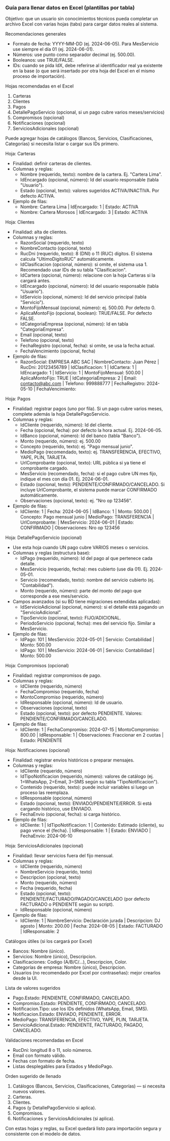 ### Guía para llenar datos en Excel (plantillas por tabla)

Objetivo: que un usuario sin conocimientos técnicos pueda completar un archivo Excel con varias hojas (tabs) para cargar datos reales al sistema.

Recomendaciones generales
- Formato de fecha: YYYY-MM-DD (ej. 2024-06-05). Para MesServicio use siempre el día 01 (ej. 2024-06-01).
- Números: use punto como separador decimal (ej. 500.00).
- Booleanos: use TRUE/FALSE.
- IDs: cuando se pida IdX, debe referirse al identificador real ya existente en la base (o que será insertado por otra hoja del Excel en el mismo proceso de importación).

Hojas recomendadas en el Excel
1) Carteras
2) Clientes
3) Pagos
4) DetallePagoServicio (opcional, si un pago cubre varios meses/servicios)
5) Compromisos (opcional)
6) Notificaciones (opcional)
7) ServiciosAdicionales (opcional)

Puede agregar hojas de catálogos (Bancos, Servicios, Clasificaciones, Categorías) si necesita listar o cargar sus IDs primero.

Hoja: Carteras
- Finalidad: definir carteras de clientes.
- Columnas y reglas:
  - Nombre (requerido, texto): nombre de la cartera. Ej. "Cartera Lima".
  - IdEncargado (opcional, número): Id del usuario responsable (tabla "Usuario").
  - Estado (opcional, texto): valores sugeridos ACTIVA/INACTIVA. Por defecto ACTIVA.
- Ejemplo de filas:
  - Nombre: Cartera Lima | IdEncargado: 1 | Estado: ACTIVA
  - Nombre: Cartera Morosos | IdEncargado: 3 | Estado: ACTIVA

Hoja: Clientes
- Finalidad: alta de clientes.
- Columnas y reglas:
  - RazonSocial (requerido, texto)
  - NombreContacto (opcional, texto)
  - RucDni (requerido, texto): 8 (DNI) o 11 (RUC) dígitos. El sistema calcula "UltimoDigitoRUC" automáticamente.
  - IdClasificacion (opcional, número): si omite, el sistema usa 1. Recomendado usar IDs de su tabla "Clasificacion".
  - IdCartera (opcional, número): relacione con la hoja Carteras si la cargará antes.
  - IdEncargado (opcional, número): Id del usuario responsable (tabla "Usuario").
  - IdServicio (opcional, número): Id del servicio principal (tabla "Servicio").
  - MontoFijoMensual (opcional, número): ej. 500.00. Por defecto 0.
  - AplicaMontoFijo (opcional, boolean): TRUE/FALSE. Por defecto FALSE.
  - IdCategoriaEmpresa (opcional, número): Id en tabla "CategoriaEmpresa".
  - Email (opcional, texto)
  - Telefono (opcional, texto)
  - FechaRegistro (opcional, fecha): si omite, se usa la fecha actual.
  - FechaVencimiento (opcional, fecha)
- Ejemplo de filas:
  - RazonSocial: EMPRESA ABC SAC | NombreContacto: Juan Pérez | RucDni: 20123456789 | IdClasificacion: 1 | IdCartera: 1 | IdEncargado: 1 | IdServicio: 1 | MontoFijoMensual: 500.00 | AplicaMontoFijo: TRUE | IdCategoriaEmpresa: 2 | Email: contacto@abc.com | Telefono: 999888777 | FechaRegistro: 2024-05-10 | FechaVencimiento: 

Hoja: Pagos
- Finalidad: registrar pagos (uno por fila). Si un pago cubre varios meses, complete además la hoja DetallePagoServicio.
- Columnas y reglas:
  - IdCliente (requerido, número): Id del cliente.
  - Fecha (opcional, fecha): por defecto la hora actual. Ej. 2024-06-05.
  - IdBanco (opcional, número): Id del banco (tabla "Banco").
  - Monto (requerido, número): ej. 500.00
  - Concepto (requerido, texto): ej. "Pago mensual junio".
  - MedioPago (recomendado, texto): ej. TRANSFERENCIA, EFECTIVO, YAPE, PLIN, TARJETA.
  - UrlComprobante (opcional, texto): URL pública si ya tiene el comprobante cargado.
  - MesServicio (recomendado, fecha): si el pago cubre UN mes fijo, indique el mes con día 01. Ej. 2024-06-01.
  - Estado (opcional, texto): PENDIENTE/CONFIRMADO/CANCELADO. Si incluye UrlComprobante, el sistema puede marcar CONFIRMADO automáticamente.
  - Observaciones (opcional, texto): ej. "Nro op 123456".
- Ejemplo de filas:
  - IdCliente: 1 | Fecha: 2024-06-05 | IdBanco: 1 | Monto: 500.00 | Concepto: Pago mensual junio | MedioPago: TRANSFERENCIA | UrlComprobante:  | MesServicio: 2024-06-01 | Estado: CONFIRMADO | Observaciones: Nro op 123456

Hoja: DetallePagoServicio (opcional)
- Use esta hoja cuando UN pago cubre VARIOS meses o servicios.
- Columnas y reglas (estructura base):
  - IdPago (requerido, número): Id del pago al que pertenece cada detalle.
  - MesServicio (requerido, fecha): mes cubierto (use día 01). Ej. 2024-05-01.
  - Servicio (recomendado, texto): nombre del servicio cubierto (ej. "Contabilidad").
  - Monto (requerido, número): parte del monto del pago que corresponde a ese mes/servicio.
- Campos avanzados (si su BD tiene migraciones extendidas aplicadas):
  - IdServicioAdicional (opcional, número): si el detalle está pagando un "ServicioAdicional".
  - TipoServicio (opcional, texto): FIJO/ADICIONAL.
  - PeriodoServicio (opcional, fecha): mes del servicio fijo. Similar a MesServicio.
- Ejemplo de filas:
  - IdPago: 101 | MesServicio: 2024-05-01 | Servicio: Contabilidad | Monto: 500.00
  - IdPago: 101 | MesServicio: 2024-06-01 | Servicio: Contabilidad | Monto: 500.00

Hoja: Compromisos (opcional)
- Finalidad: registrar compromisos de pago.
- Columnas y reglas:
  - IdCliente (requerido, número)
  - FechaCompromiso (requerido, fecha)
  - MontoCompromiso (requerido, número)
  - IdResponsable (opcional, número): Id de usuario.
  - Observaciones (opcional, texto)
  - Estado (opcional, texto): por defecto PENDIENTE. Valores: PENDIENTE/CONFIRMADO/CANCELADO.
- Ejemplo de filas:
  - IdCliente: 1 | FechaCompromiso: 2024-07-15 | MontoCompromiso: 800.00 | IdResponsable: 1 | Observaciones: Fraccionar en 2 cuotas | Estado: PENDIENTE

Hoja: Notificaciones (opcional)
- Finalidad: registrar envíos históricos o preparar mensajes.
- Columnas y reglas:
  - IdCliente (requerido, número)
  - IdTipoNotificacion (requerido, número): valores de catálogo (ej. 1=WhatsApp, 2=Email, 3=SMS según su tabla "TipoNotificacion").
  - Contenido (requerido, texto): puede incluir variables si luego un proceso las reemplaza.
  - IdResponsable (opcional, número)
  - Estado (opcional, texto): ENVIADO/PENDIENTE/ERROR. Si está cargando histórico, use ENVIADO.
  - FechaEnvio (opcional, fecha): si carga histórico.
- Ejemplo de filas:
  - IdCliente: 1 | IdTipoNotificacion: 1 | Contenido: Estimado {cliente}, su pago vence el {fecha}. | IdResponsable: 1 | Estado: ENVIADO | FechaEnvio: 2024-06-10

Hoja: ServiciosAdicionales (opcional)
- Finalidad: llevar servicios fuera del fijo mensual.
- Columnas y reglas:
  - IdCliente (requerido, número)
  - NombreServicio (requerido, texto)
  - Descripcion (opcional, texto)
  - Monto (requerido, número)
  - Fecha (requerido, fecha)
  - Estado (opcional, texto): PENDIENTE/FACTURADO/PAGADO/CANCELADO (por defecto FACTURADO o PENDIENTE según su script).
  - IdResponsable (opcional, número)
- Ejemplo de filas:
  - IdCliente: 1 | NombreServicio: Declaración jurada | Descripcion: DJ agosto | Monto: 200.00 | Fecha: 2024-08-05 | Estado: FACTURADO | IdResponsable: 2

Catálogos útiles (si los cargará por Excel)
- Bancos: Nombre (único).
- Servicios: Nombre (único), Descripcion.
- Clasificaciones: Codigo (A/B/C/...), Descripcion, Color.
- Categorías de empresa: Nombre (único), Descripcion.
- Usuarios (no recomendado por Excel por contraseñas): mejor crearlos desde la UI.

Lista de valores sugeridos
- Pago.Estado: PENDIENTE, CONFIRMADO, CANCELADO.
- Compromiso.Estado: PENDIENTE, CONFIRMADO, CANCELADO.
- Notificacion.Tipo: use los IDs definidos (WhatsApp, Email, SMS).
- Notificacion.Estado: ENVIADO, PENDIENTE, ERROR.
- MedioPago: TRANSFERENCIA, EFECTIVO, YAPE, PLIN, TARJETA.
- ServicioAdicional.Estado: PENDIENTE, FACTURADO, PAGADO, CANCELADO.

Validaciones recomendadas en Excel
- RucDni: longitud 8 o 11, solo números.
- Email con formato válido.
- Fechas con formato de fecha.
- Listas desplegables para Estados y MedioPago.

Orden sugerido de llenado
1) Catálogos (Bancos, Servicios, Clasificaciones, Categorías) — si necesita nuevos valores.
2) Carteras.
3) Clientes.
4) Pagos (y DetallePagoServicio si aplica).
5) Compromisos.
6) Notificaciones y ServiciosAdicionales (si aplica).

Con estas hojas y reglas, su Excel quedará listo para importación segura y consistente con el modelo de datos.



